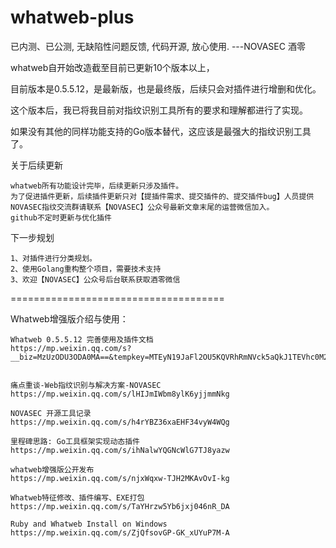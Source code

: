 # whatweb-plus

已内测、已公测, 无缺陷性问题反馈, 代码开源, 放心使用.  ---NOVASEC 酒零


whatweb自开始改造截至目前已更新10个版本以上，

目前版本是0.5.5.12，是最新版，也是最终版，后续只会对插件进行增删和优化。

这个版本后，我已将我目前对指纹识别工具所有的要求和理解都进行了实现。

如果没有其他的同样功能支持的Go版本替代，这应该是最强大的指纹识别工具了。



关于后续更新

    whatweb所有功能设计完毕，后续更新只涉及插件。
    为了促进插件更新，后续插件更新只对【提插件需求、提交插件的、提交插件bug】人员提供
    NOVASEC指纹交流群请联系【NOVASEC】公众号最新文章末尾的运营微信加入。
    github不定时更新与优化插件


下一步规划

    1、对插件进行分类规划。
    2、使用Golang重构整个项目，需要技术支持
    3、欢迎【NOVASEC】公众号后台联系获取酒零微信

=====================================

Whatweb增强版介绍与使用：

    Whatweb 0.5.5.12 完善使用及插件文档
    https://mp.weixin.qq.com/s?__biz=MzUzODU3ODA0MA==&tempkey=MTEyN19JaFl2OU5KQVRhRmNVck5aQkJ1TEVhc0M2RTd2N3B1NUJUbmdWN3FHVHBxVFQ5S1gxOGptOTRLVnJ1TTFobEU5RzRkVlVxZS1ldHY5RktaSXZzWGF3RFN6Y0Zfd2stWF9xZFpua210RVhfWFZ2YmwzUVRTM2xYYnRscVp0Um9SYkZKV080aXdaWURNeVVIYTJfZFhpMzAtT0t5YTcxaFBsTXlxT0VRfn4%3D&chksm=7ad4cd354da34423061d39e8906b391c9faedce1463d8801e196fe36a3dd5f7091f417068289&mpshare=1&scene=1&srcid=08181C3mtIk3fu6OcU8GhJvX&sharer_sharetime=1629298637298&sharer_shareid=c7567a65a5bbf0e355b3a2c26cb13098#wechat_redirect


    痛点重谈-Web指纹识别与解决方案-NOVASEC
    https://mp.weixin.qq.com/s/lHIJmIWbm8ylK6yjjmmNkg
    
    NOVASEC 开源工具记录
    https://mp.weixin.qq.com/s/h4rYBZ36xaEHF34vyW4WQg

    里程碑思路: Go工具框架实现动态插件
    https://mp.weixin.qq.com/s/ihNalwYQGNcWlG7TJ8yazw

    whatweb增强版公开发布
    https://mp.weixin.qq.com/s/njxWqxw-TJH2MKAvOvI-kg

    Whatweb特征修改、插件编写、EXE打包
    https://mp.weixin.qq.com/s/TaYHrzw5Yb6jxj046nR_DA

    Ruby and Whatweb Install on Windows
    https://mp.weixin.qq.com/s/ZjQfsovGP-GK_xUYuP7M-A

